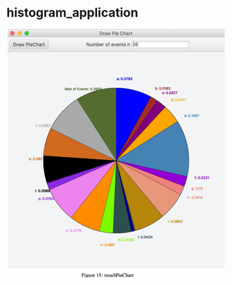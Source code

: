 # histogram_application

![Image test](https://github.com/jlroldanroldan/histogram_application/blob/master/histagram_result_for_emma_book.png)
